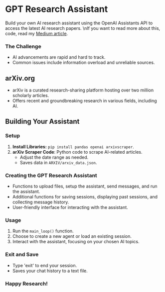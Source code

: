 # GPT Research Assistant

Build your own AI research assistant using the OpenAI Assistants API to access the latest AI research papers.
\nIf you want to read more about this, code, read my [Medium article](https://medium.com/@jordan_gibbs/how-to-make-a-cutting-edge-ai-research-assistant-ff6e204ada11).

### The Challenge
- AI advancements are rapid and hard to track.
- Common issues include information overload and unreliable sources.

## arXiv.org
- arXiv is a curated research-sharing platform hosting over two million scholarly articles.
- Offers recent and groundbreaking research in various fields, including AI.

## Building Your Assistant
### Setup
1. **Install Libraries:** `pip install pandas openai arxivscraper`.
2. **arXiv Scraper Code**: Python code to scrape AI-related articles.
   - Adjust the date range as needed.
   - Saves data in `ARXIV/arxiv_data.json`.

### Creating the GPT Research Assistant
- Functions to upload files, setup the assistant, send messages, and run the assistant.
- Additional functions for saving sessions, displaying past sessions, and collecting message history.
- User-friendly interface for interacting with the assistant.

### Usage
1. Run the `main_loop()` function.
2. Choose to create a new agent or load an existing session.
3. Interact with the assistant, focusing on your chosen AI topics.

### Exit and Save
- Type 'exit' to end your session.
- Saves your chat history to a text file.

### Happy Research! 
